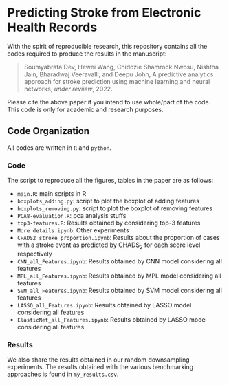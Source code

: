 # Predicting Stroke from Electronic Health Records

With the spirit of reproducible research, this repository contains all the codes required to produce the results in the manuscript: 

> Soumyabrata Dev, Hewei Wang, Chidozie Shamrock Nwosu, Nishtha Jain, Bharadwaj Veeravalli, and Deepu John, A predictive analytics approach for stroke prediction using machine learning and neural networks, *under reviiew*, 2022.

Please cite the above paper if you intend to use whole/part of the code. This code is only for academic and research purposes.


## Code Organization
All codes are written in `R` and `python`. 

### Code 
The script to reproduce all the figures, tables in the paper are as follows:
+ `main.R`: main scripts in R
+ `boxplots_adding.py`: script to plot the boxplot of adding features
+ `boxplots_removing.py`: script to plot the boxplot of removing features
+ `PCA8-evaluation.R`: pca analysis stuffs
+ `top3-features.R`: Results obtained by considering top-3 features
+ `More details.ipynb`: Other experiments
+ `CHADS2_stroke_proportion.ipynb`: Results about the proportion of cases with a stroke event as predicted by CHADS<sub>2</sub> for each score level respectively
+ `CNN_all_Features.ipynb`: Results obtained by CNN model considering all features
+ `MPL_all_Features.ipynb`: Results obtained by MPL model considering all features
+ `SVM_all_Features.ipynb`: Results obtained by SVM model considering all features
+ `LASSO_all_Features.ipynb`: Results obtained by LASSO model considering all features
+ `ElasticNet_all_Features.ipynb`: Results obtained by LASSO model considering all features

### Results 
We also share the results obtained in our random downsampling experiments. The results obtained with the various benchmarking approaches is found in `my_results.csv`.
